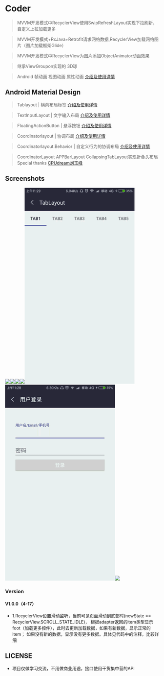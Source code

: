 # Coder

> MVVM开发模式中RecyclerView使用SwipRefreshLayout实现下拉刷新，自定义上拉加载更多

> MVVM开发模式+RxJava+Retrofit请求网络数据,RecyclerView加载网络图片（图片加载框架Glide）

> MVVM开发模式中RecyclerView为图片添加ObjectAnimator动画效果

> 继承ViewGroupon实现的 3D球

> Android 帧动画 视图动画 属性动画 [介绍及使用详情](https://github.com/CoderGuoy/Android-Material-Design/blob/master/AndroidAnimation.md)

## Android Material Design

> Tablayout | 横向布局标签 [介绍及使用详情](https://github.com/CoderGuoy/Android-Material-Design/blob/master/TabLayout.md) 

> TextInputLayout | 文字输入布局 [介绍及使用详情](https://github.com/CoderGuoy/Android-Material-Design/blob/master/TextInputLayout.md) 

> FloatingActionButton | 悬浮按钮 [介绍及使用详情](https://github.com/CoderGuoy/Android-Material-Design/blob/master/FloatingActionButton.md)

> Coordinatorlayout | 协调布局 [介绍及使用详情](https://github.com/CoderGuoy/Android-Material-Design/blob/master/CoordinatorLayout.md)

> Coordinatorlayout.Behavior | 自定义行为的协调布局 [介绍及使用详情](https://github.com/CoderGuoy/Android-Material-Design/blob/master/CoordinatorLayout.md)

> CoordinatorLayout APPBarLayout CollapsingTabLayout实现折叠头布局 Special thanks [CPUdream刘玉峰](http://blog.liuyufeng.tech/post/2017-04-19-toolbar.html)

## Screenshots

![](https://github.com/CoderGuoy/Coder/blob/master/screenshots/coderguoy01.gif)![](https://github.com/CoderGuoy/Coder/blob/master/screenshots/coderguoy03.gif)![](https://github.com/CoderGuoy/Coder/blob/master/screenshots/coderguoy05.gif)![](https://github.com/CoderGuoy/Coder/blob/master/screenshots/3Dtagcloud.gif)![](https://github.com/CoderGuoy/Android-Material-Design/blob/master/screenshots/tablayout00.gif)![](https://github.com/CoderGuoy/Android-Material-Design/blob/master/screenshots/textinputlayout.gif)![](https://github.com/CoderGuoy/Coder/blob/master/screenshots/coordinator.gif)

### Version

#### V1.0.0（4-17）

 - 1.RecyclerView设置滑动监听，当前可见页面滑动到底部时(newState == RecyclerView.SCROLL_STATE_IDLE)，
 根据adapter返回的item类型显示foot（加载更多控件），此时去更新加载数据，如果有新数据，显示正常的item；
 如果没有新的数据，显示没有更多数据。具体见代码中的注释，比较详细

## LICENSE
 - 项目仅做学习交流，不用做商业用途，接口使用干货集中营的API
